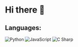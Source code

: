 # Hi there 👋
## Languages:

![Python](https://img.shields.io/badge/Python-blue?style=for-the-badge&logo=Python&color=%235b5b5b)
![JavaScript](https://img.shields.io/badge/JavaScript-yellow?style=for-the-badge&logo=JavaScript&color=%235b5b5b)
![C Sharp](https://img.shields.io/badge/Sharp-blue?style=for-the-badge&logo=C&color=%235b5b5b)



